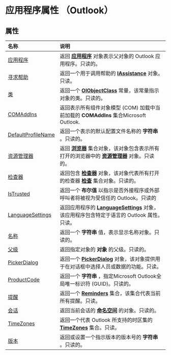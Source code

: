 
# 应用程序属性 （Outlook）

## 属性



|**名称**|**说明**|
|:-----|:-----|
|[应用程序](c49cfea1-d126-75eb-fb3d-6f040526cef0.md)|返回 **[应用程序](797003e7-ecd1-eccb-eaaf-32d6ddde8348.md)** 对象表示父对象的 Outlook 应用程序。只读的。|
|[寻求帮助](14d6eb82-82ab-ea67-6a0b-103a535b8d41.md)|返回一个用于调用帮助的  **[IAssistance](c8327d45-a6a2-dc4c-67f0-d02598eb60ba.md)** 对象。只读。|
|[类](5bfb1d90-8c16-fdbe-374f-0b10d64915c3.md)|返回一个 **[OlObjectClass](33d724b3-df3c-2a7f-a80f-93b66d96f588.md)** 常量，该常量指示对象的类。只读的。|
|[COMAddIns](f911199d-dc2e-9b88-d807-a5737a39f29e.md)|返回表示所有组件对象模型 (COM) 加载中当前加载的 **COMAddIns** 集合Microsoft Outlook.|
|[DefaultProfileName](53c6a189-9337-6413-72e5-bf6ea8794361.md)|返回一个表示的默认配置文件名称的 **字符串** 。只读的。|
|[资源管理器](bbbdbd6e-a238-8108-fbbd-5f7d7821aaa7.md)|返回 **[浏览器](8398532a-1fad-7390-6778-109ac5e6c67c.md)** 集合对象，该对象包含表示所有打开的浏览器中的 **[资源管理器](026591e5-049f-503a-4166-34e6dbc225fb.md)** 对象。只读的。|
|[检查器](c2dde847-d033-90e3-30d2-62ff375d6843.md)|返回包含 **[检查器](d7384756-669c-0549-1032-c3b864187994.md)** 对象，该对象代表所有打开的检查器 **[检查](b65475d6-a212-fc96-459d-47390dfe5ee5.md)** 集合对象。只读的。|
|[IsTrusted](4caeb41a-9cc3-1195-22a9-ad8eae12ce53.md)|返回一个 **布尔值** 以指示是否外接程序或外部呼叫者将被视为受信任的 Outlook。只读的|
|[LanguageSettings](8367a51a-629f-3349-fe0b-a978b2bbc9a5.md)|返回应用程序的  **[LanguageSettings](936f7d61-87e5-e153-08d4-f8c5c8ef0710.md)** 对象，该应用程序包含特定于语言的 Outlook 属性。只读。|
|[名称](a0ac022e-4d46-fffb-aa13-f95249e30bdb.md)|返回一个 **字符串** 值，表示显示名称对象。只读的。|
|[父级](d83e85a0-f3d4-bf95-0568-0411a5d09350.md)|返回指定对象的 **对象** 的父级。只读的。|
|[PickerDialog](14acc98b-c234-d59b-d089-d6782ffb08a0.md)|返回一个  **[PickerDialog](279b1a6a-f09d-a0e7-89c9-aac6c581439f.md)** 对象，该对象提供用于在对话框中选择人员或数据的功能。只读。|
|[ProductCode](cdb4678a-fa6b-7d4f-b0b1-b34811749bf5.md)|返回一个 **字符串** ，指定Microsoft Outlook全局唯一标识符 (GUID)。只读的。|
|[提醒](1f5428f0-6362-a691-2fad-c80e48dce3f5.md)|返回一个  **[Reminders](66b94251-7fe4-886b-7c29-7feac4440dee.md)** 集合，该集合代表当前所有提醒。只读。|
|[会话](720b2849-fe01-afb3-363c-f3bf0cd7d872.md)|返回当前会话的 **[命名空间](f0dcaa19-07f5-5d42-a3bf-2e42b7885644.md)** 的对象。只读的。|
|[TimeZones](920e55d1-9914-fa74-101a-921083328d23.md)|返回一个代表 Outlook 所支持的时区集的  **[TimeZones](c68f8589-44e9-3c12-45c1-96943fa9bcb7.md)** 集合。只读。|
|[版本](08a74ab8-7e02-3956-1827-4b6690acdec1.md)|返回或设置一个指示版本的版本号的 **字符串** 。只读的。|
